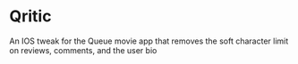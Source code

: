 # Qritic
An IOS tweak for the Queue movie app that removes the soft character limit on reviews, comments, and the user bio
